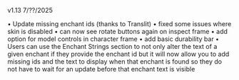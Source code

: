 v1.13 7/??/2025

• Update missing enchant ids (thanks to Translit)
• fixed some issues where skin is disabled
• can now see rotate buttons again on inspect frame
• add option for model controls in character frame
• add basic durability bar
• Users can use the Enchant Strings section to not only alter the text of a given enchant if they provide the enchant id but it will now allow you to add missing ids and the text to display when that enchant is found so they do not have to wait for an update before that enchant text is visible
